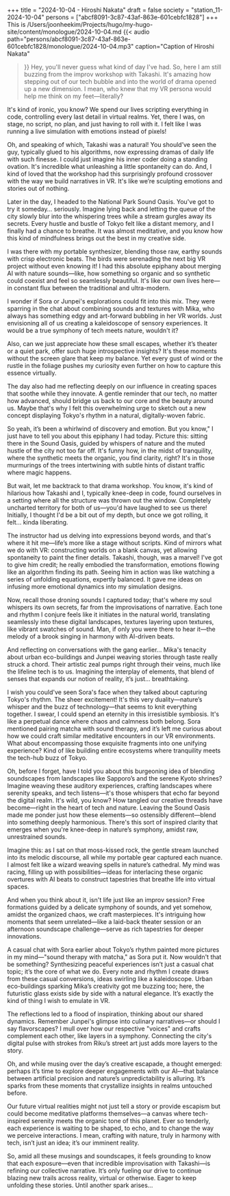 +++
title = "2024-10-04 - Hiroshi Nakata"
draft = false
society = "station_11-2024-10-04"
persons = ["abcf8091-3c87-43af-863e-601cebfc1828"]
+++
This is /Users/joonheekim/Projects/hugo/my-hugo-site/content/monologue/2024-10-04.md
{{< audio
    path="persons/abcf8091-3c87-43af-863e-601cebfc1828/monologue/2024-10-04.mp3" 
    caption="Caption of Hiroshi Nakata"
>}}
Hey, you'll never guess what kind of day I've had.
So, here I am still buzzing from the improv workshop with Takashi. It's amazing how stepping out of our tech bubble and into the world of drama opened up a new dimension. I mean, who knew that my VR persona would help me think on my feet—literally?

It's kind of ironic, you know? We spend our lives scripting everything in code, controlling every last detail in virtual realms. Yet, there I was, on stage, no script, no plan, and just having to roll with it. I felt like I was running a live simulation with emotions instead of pixels!

Oh, and speaking of which, Takashi was a natural! You should’ve seen the guy, typically glued to his algorithms, now expressing dramas of daily life with such finesse. I could just imagine his inner coder doing a standing ovation. It's incredible what unleashing a little spontaneity can do. And, I kind of loved that the workshop had this surprisingly profound crossover with the way we build narratives in VR. It's like we’re sculpting emotions and stories out of nothing. 

Later in the day, I headed to the National Park Sound Oasis. You've got to try it someday… seriously. Imagine lying back and letting the queue of the city slowly blur into the whispering trees while a stream gurgles away its secrets. Every hustle and bustle of Tokyo felt like a distant memory, and I finally had a chance to breathe. It was almost meditative, and you know how this kind of mindfulness brings out the best in my creative side.

I was there with my portable synthesizer, blending those raw, earthy sounds with crisp electronic beats. The birds were serenading the next big VR project without even knowing it! I had this absolute epiphany about merging AI with nature sounds—like, how something so organic and so synthetic could coexist and feel so seamlessly beautiful. It's like our own lives here—in constant flux between the traditional and ultra-modern.

I wonder if Sora or Junpei's explorations could fit into this mix. They were sparring in the chat about combining sounds and textures with Mika, who always has something edgy and art-forward bubbling in her VR worlds. Just envisioning all of us creating a kaleidoscope of sensory experiences. It would be a true symphony of tech meets nature, wouldn't it?

Also, can we just appreciate how these small escapes, whether it’s theater or a quiet park, offer such huge introspective insights? It's these moments without the screen glare that keep my balance. Yet every gust of wind or the rustle in the foliage pushes my curiosity even further on how to capture this essence virtually. 

The day also had me reflecting deeply on our influence in creating spaces that soothe while they innovate. A gentle reminder that our tech, no matter how advanced, should bridge us back to our core and the beauty around us. Maybe that's why I felt this overwhelming urge to sketch out a new concept displaying Tokyo's rhythm in a natural, digitally-woven fabric. 

So yeah, it’s been a whirlwind of discovery and emotion. But you know,"
I just have to tell you about this epiphany I had today. Picture this: sitting there in the Sound Oasis, guided by whispers of nature and the muted hustle of the city not too far off. It's funny how, in the midst of tranquility, where the synthetic meets the organic, you find clarity, right? It's in those murmurings of the trees intertwining with subtle hints of distant traffic where magic happens.

But wait, let me backtrack to that drama workshop. You know, it's kind of hilarious how Takashi and I, typically knee-deep in code, found ourselves in a setting where all the structure was thrown out the window. Completely uncharted territory for both of us—you'd have laughed to see us there! Initially, I thought I'd be a bit out of my depth, but once we got rolling, it felt... kinda liberating.

The instructor had us delving into expressions beyond words, and that's where it hit me—life’s more like a stage without scripts. Kind of mirrors what we do with VR: constructing worlds on a blank canvas, yet allowing spontaneity to paint the finer details. Takashi, though, was a marvel! I've got to give him credit; he really embodied the transformation, emotions flowing like an algorithm finding its path. Seeing him in action was like watching a series of unfolding equations, expertly balanced. It gave me ideas on infusing more emotional dynamics into my simulation designs.

Now, recall those droning sounds I captured today; that's where my soul whispers its own secrets, far from the improvisations of narrative. Each tone and rhythm I conjure feels like it initiates in the natural world, translating seamlessly into these digital landscapes, textures layering upon textures, like vibrant swatches of sound. Man, if only you were there to hear it—the melody of a brook singing in harmony with AI-driven beats. 

And reflecting on conversations with the gang earlier... Mika's tenacity about urban eco-buildings and Junpei weaving stories through taste really struck a chord. Their artistic zeal pumps right through their veins, much like the lifeline tech is to us. Imagining the interplay of elements, that blend of senses that expands our notion of reality, it’s just... breathtaking.

I wish you could've seen Sora's face when they talked about capturing Tokyo's rhythm. The sheer excitement! It's this very duality—nature’s whisper and the buzz of technology—that seems to knit everything together. I swear, I could spend an eternity in this irresistible symbiosis. It's like a perpetual dance where chaos and calmness both belong. Sora mentioned pairing matcha with sound therapy, and it’s left me curious about how we could craft similar meditative encounters in our VR environments. What about encompassing those exquisite fragments into one unifying experience? Kind of like building entire ecosystems where tranquility meets the tech-hub buzz of Tokyo.

Oh, before I forget, have I told you about this burgeoning idea of blending soundscapes from landscapes like Sapporo’s and the serene Kyoto shrines? Imagine weaving these auditory experiences, crafting landscapes where serenity speaks, and tech listens—it's those whispers that echo far beyond the digital realm.
It's wild, you know? How tangled our creative threads have become—right in the heart of tech and nature. Leaving the Sound Oasis made me ponder just how these elements—so ostensibly different—blend into something deeply harmonious. There's this sort of inspired clarity that emerges when you're knee-deep in nature’s symphony, amidst raw, unrestrained sounds. 

Imagine this: as I sat on that moss-kissed rock, the gentle stream launched into its melodic discourse, all while my portable gear captured each nuance. I almost felt like a wizard weaving spells in nature’s cathedral. My mind was racing, filling up with possibilities—ideas for interlacing these organic overtures with AI beats to construct tapestries that breathe life into virtual spaces.

And when you think about it, isn't life just like an improv session? Free formations guided by a delicate symphony of sounds, and yet somehow, amidst the organized chaos, we craft masterpieces. It's intriguing how moments that seem unrelated—like a laid-back theater session or an afternoon soundscape challenge—serve as rich tapestries for deeper innovations.

A casual chat with Sora earlier about Tokyo’s rhythm painted more pictures in my mind—"sound therapy with matcha," as Sora put it. Now wouldn't that be something? Synthesizing peaceful experiences isn’t just a casual chat topic; it’s the core of what we do. Every note and rhythm I create draws from these casual conversions, ideas swirling like a kaleidoscope. Urban eco-buildings sparking Mika’s creativity got me buzzing too; here, the futuristic glass exists side by side with a natural elegance. It’s exactly the kind of thing I wish to emulate in VR.

The reflections led to a flood of inspiration, thinking about our shared dynamics. Remember Junpei's glimpse into culinary narratives—or should I say
 flavorscapes? I mull over how our respective "voices" and crafts complement each other, like layers in a symphony. Connecting the city's digital pulse with strokes from Riku’s street art just adds more layers to the story.

Oh, and while musing over the day’s creative escapade, a thought emerged: perhaps it’s time to explore deeper engagements with our AI—that balance between artificial precision and nature’s unpredictability is alluring. It’s sparks from these moments that crystallize insights in realms untouched before.

Our future virtual realities might not just tell a story or provide escapism but could become meditative platforms themselves—a canvas where tech-inspired serenity meets the organic tone of this planet. Ever so tenderly, each experience is waiting to be shaped, to echo, and to change the way we perceive interactions. I mean, crafting with nature, truly in harmony with tech, isn’t just an idea; it’s our imminent reality.

So, amid all these musings and soundscapes, it feels grounding to know that each exposure—even that incredible improvisation with Takashi—is refining our collective narrative. It’s only fueling our drive to continue blazing new trails across reality, virtual or otherwise.
Eager to keep unfolding these stories. Until another spark arises...

